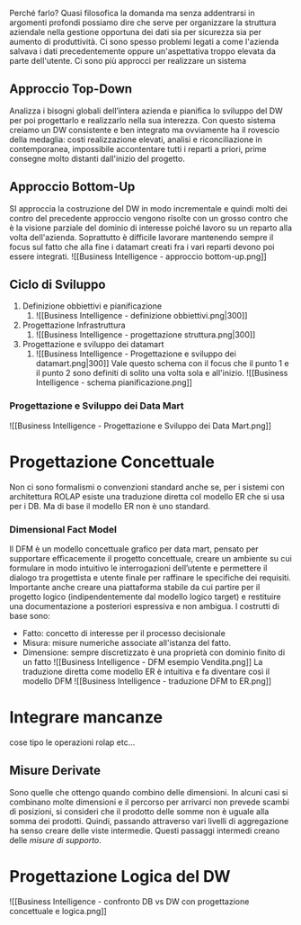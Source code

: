 Perché farlo? Quasi filosofica la domanda ma senza addentrarsi in argomenti profondi possiamo dire che serve per organizzare la struttura aziendale nella gestione opportuna dei dati sia per sicurezza sia per aumento di produttività. Ci sono spesso problemi legati a come l'azienda salvava i dati precedentemente oppure un'aspettativa troppo elevata da parte dell'utente.
Ci sono più approcci per realizzare un sistema

## Approccio Top-Down  
Analizza i bisogni globali dell’intera azienda e pianifica lo sviluppo del DW per poi progettarlo e realizzarlo nella sua interezza.
Con questo sistema creiamo un DW consistente e ben integrato ma ovviamente ha il rovescio della medaglia: costi realizzazione elevati, analisi e riconciliazione in contemporanea, impossibile accontentare tutti i reparti a priori, prime consegne molto distanti dall'inizio del progetto. 

## Approccio Bottom-Up
SI approccia la costruzione del DW in modo incrementale e quindi molti dei contro del precedente approccio vengono risolte con un grosso contro che è la visione parziale del dominio di interesse poiché lavoro su un reparto alla volta dell'azienda. Soprattutto è difficile lavorare mantenendo sempre il focus sul fatto che alla fine i datamart creati fra i vari reparti devono poi essere integrati.
![[Business Intelligence - approccio bottom-up.png]]

## Ciclo di Sviluppo
1. Definizione obbiettivi e pianificazione
	1. ![[Business Intelligence - definizione obbiettivi.png|300]]
2. Progettazione Infrastruttura
	1. ![[Business Intelligence - progettazione struttura.png|300]]
3. Progettazione e sviluppo dei datamart
	1. ![[Business Intelligence - Progettazione e sviluppo dei datamart.png|300]]
Vale questo schema con il focus che il punto 1 e il punto 2 sono definiti di solito una volta sola e all'inizio.
![[Business Intelligence - schema pianificazione.png]]

### Progettazione e Sviluppo dei Data Mart
![[Business Intelligence - Progettazione e Sviluppo dei Data Mart.png]]

# Progettazione Concettuale
Non ci sono formalismi o convenzioni standard anche se, per i sistemi con architettura ROLAP esiste una traduzione diretta col modello ER che si usa per i DB. Ma di base il modello ER non è uno standard. 

### Dimensional Fact Model
Il DFM è un modello concettuale grafico per data mart, pensato per supportare efficacemente il progetto concettuale, creare un ambiente su cui formulare in modo intuitivo le interrogazioni dell’utente e permettere il dialogo tra progettista e utente finale per raffinare le specifiche dei requisiti. Importante anche creare una piattaforma stabile da cui partire per il progetto logico (indipendentemente dal modello logico target) e restituire una documentazione a posteriori espressiva e non ambigua.
I costrutti di base sono:
- Fatto: concetto di interesse per il processo decisionale
- Misura: misure numeriche associate all'istanza del fatto.
- Dimensione: sempre discretizzato è una proprietà con dominio finito di un fatto
![[Business Intelligence - DFM esempio Vendita.png]]
La traduzione diretta come modello ER è intuitiva e fa diventare così il modello DFM
![[Business Intelligence - traduzione DFM to ER.png]]

# Integrare mancanze
cose tipo le operazioni rolap etc...

## Misure Derivate
Sono quelle che ottengo quando combino delle dimensioni. In alcuni casi si combinano molte dimensioni e il percorso per arrivarci non prevede scambi di posizioni, si consideri che il prodotto delle somme non è uguale alla somma dei prodotti. Quindi, passando attraverso vari livelli di aggregazione ha senso creare delle viste intermedie. Questi passaggi intermedi creano delle *misure di supporto*. 

# Progettazione Logica del DW
![[Business Intelligence - confronto DB vs DW con progettazione concettuale e logica.png]]
